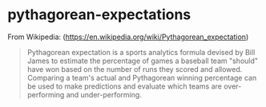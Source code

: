# pythagorean-expectations
 From Wikipedia: (https://en.wikipedia.org/wiki/Pythagorean_expectation)
 > Pythagorean expectation is a sports analytics formula devised by Bill James to estimate the percentage of games a baseball team "should" have won based on the number of runs they scored and allowed. Comparing a team's actual and Pythagorean winning percentage can be used to make predictions and evaluate which teams are over-performing and under-performing. 
